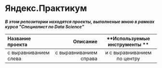 # Яндекс.Практикум
***В этом репозитории находятся проекты, выполненые мною в рамках курса "Специалист по Data Science"***

| **Название проекта**                  | **Описание**                 | **Используемые инструменты **                   |
| :-------------------- | ---------------------: |:---------------------------:|
| с выравниванием слева | с выравниванием справа | и с выравниванием по центру |
